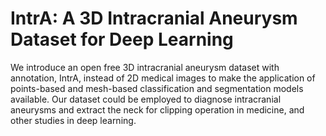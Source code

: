 # IntrA: A 3D Intracranial Aneurysm Dataset for Deep Learning

We introduce an open free 3D intracranial aneurysm dataset with annotation, IntrA, instead of 2D medical images to make the application of points-based and mesh-based classification and segmentation models available. Our dataset could be employed to diagnose intracranial aneurysms and extract the neck for clipping operation in medicine, and other studies in deep learning.
